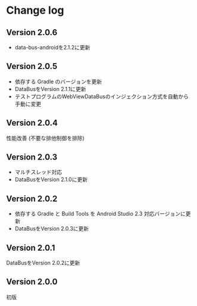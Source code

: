 # Change log

## Version 2.0.6
- data-bus-androidを2.1.2に更新

## Version 2.0.5
- 依存する Gradle のバージョンを更新
- DataBusをVersion 2.1.1に更新
- テストプログラムのWebViewDataBusのインジェクション方式を自動から手動に変更

## Version 2.0.4
性能改善 (不要な排他制御を排除)

## Version 2.0.3
- マルチスレッド対応 
- DataBusをVersion 2.1.0に更新

## Version 2.0.2
- 依存する Gradle と Build Tools を Android Studio 2.3 対応バージョンに更新
- DataBusをVersion 2.0.3に更新

## Version 2.0.1
DataBusをVersion 2.0.2に更新

## Version 2.0.0
初版
